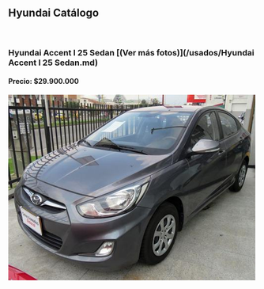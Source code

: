 ## Hyundai Catálogo

<p>&nbsp;</p>

### Hyundai Accent I 25 Sedan [(Ver más fotos)](/usados/Hyundai Accent I 25 Sedan.md)
#### Precio: $29.900.000

<img src="/usados/images/Hyundai Accent I 25 Sedan - 0.9855.jpg?raw=true"/>
<p>&nbsp;</p>

